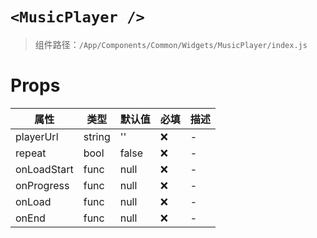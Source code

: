 # `<MusicPlayer />`

> 组件路径：`/App/Components/Common/Widgets/MusicPlayer/index.js`

# Props

| 属性        | 类型   | 默认值 | 必填 | 描述 |
| ----------- | ------ | ------ | ---- | ---- |
| playerUrl   | string | ''     | ❌   | -    |
| repeat      | bool   | false  | ❌   | -    |
| onLoadStart | func   | null   | ❌   | -    |
| onProgress  | func   | null   | ❌   | -    |
| onLoad      | func   | null   | ❌   | -    |
| onEnd       | func   | null   | ❌   | -    |

